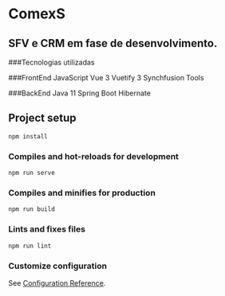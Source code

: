 # ComexS
## SFV e CRM em fase de desenvolvimento.

###Tecnologias utilizadas

###FrontEnd
JavaScript
Vue 3
Vuetify 3
Synchfusion Tools

###BackEnd
Java 11
Spring Boot
Hibernate

## Project setup
```
npm install
```

### Compiles and hot-reloads for development
```
npm run serve
```

### Compiles and minifies for production
```
npm run build
```

### Lints and fixes files
```
npm run lint
```

### Customize configuration
See [Configuration Reference](https://cli.vuejs.org/config/).
